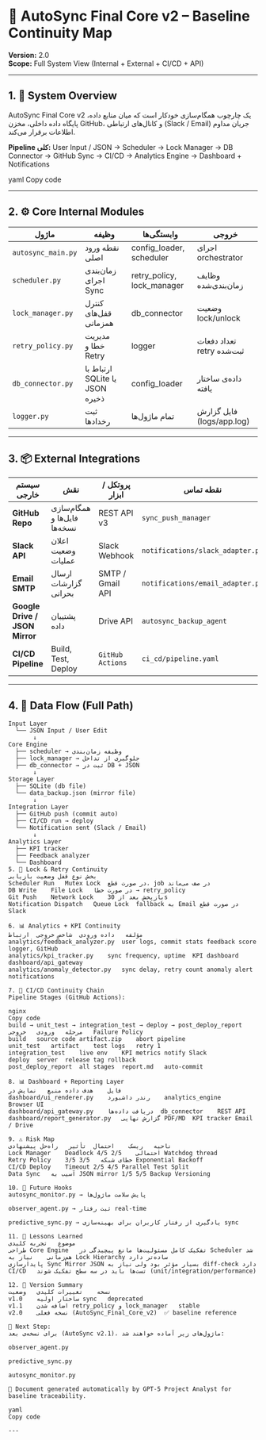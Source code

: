 # 🧭 AutoSync Final Core v2 – Baseline Continuity Map  
**Version:** 2.0  
**Scope:** Full System View (Internal + External + CI/CD + API)

---

## 1. 🧩 System Overview

AutoSync Final Core v2 یک چارچوب همگام‌سازی خودکار است که میان منابع داده، پایگاه داده داخلی، مخزن GitHub، و کانال‌های ارتباطی (Slack / Email) جریان مداوم اطلاعات برقرار می‌کند.  

**Pipeline کلی:**
User Input / JSON → Scheduler → Lock Manager → DB Connector
→ GitHub Sync → CI/CD → Analytics Engine → Dashboard + Notifications

yaml
Copy code

---

## 2. ⚙️ Core Internal Modules

| ماژول | وظیفه | وابستگی‌ها | خروجی |
|--------|--------|--------------|---------|
| `autosync_main.py` | نقطه ورود اصلی | config_loader, scheduler | اجرای orchestrator |
| `scheduler.py` | زمان‌بندی اجرای Sync | retry_policy, lock_manager | وظایف زمان‌بندی‌شده |
| `lock_manager.py` | کنترل قفل‌های همزمانی | db_connector | وضعیت lock/unlock |
| `retry_policy.py` | مدیریت خطا و Retry | logger | تعداد دفعات retry ثبت‌شده |
| `db_connector.py` | ارتباط با SQLite یا JSON ذخیره | config_loader | داده‌ی ساختار یافته |
| `logger.py` | ثبت رخدادها | تمام ماژول‌ها | فایل گزارش (logs/app.log) |

---

## 3. 📦 External Integrations

| سیستم خارجی | نقش | پروتکل / ابزار | نقطه تماس |
|--------------|------|------------------|-------------|
| **GitHub Repo** | همگام‌سازی فایل‌ها و نسخه‌ها | REST API v3 | `sync_push_manager` |
| **Slack API** | اعلان وضعیت عملیات | Slack Webhook | `notifications/slack_adapter.py` |
| **Email SMTP** | ارسال گزارشات بحرانی | SMTP / Gmail API | `notifications/email_adapter.py` |
| **Google Drive / JSON Mirror** | پشتیبان داده | Drive API | `autosync_backup_agent` |
| **CI/CD Pipeline** | Build, Test, Deploy | `GitHub Actions` | `ci_cd/pipeline.yaml` |

---

## 4. 🔁 Data Flow (Full Path)

```plaintext
Input Layer
  └── JSON Input / User Edit
       ↓
Core Engine
  ├── scheduler → وظیفه زمان‌بندی
  ├── lock_manager → جلوگیری از تداخل
  ├── db_connector → ثبت در DB + JSON
       ↓
Storage Layer
  ├── SQLite (db file)
  └── data_backup.json (mirror file)
       ↓
Integration Layer
  ├── GitHub push (commit auto)
  ├── CI/CD run → deploy
  └── Notification sent (Slack / Email)
       ↓
Analytics Layer
  ├── KPI tracker
  ├── Feedback analyzer
  └── Dashboard
5. 🔐 Lock & Retry Continuity
بخش	نوع قفل	وضعیت بازیابی
Scheduler Run	Mutex Lock	در صورت قطع، job در صف می‌ماند
DB Write	File Lock	در صورت خطا → retry_policy
Git Push	Network Lock	بازپخش بعد از 30s
Notification Dispatch	Queue Lock	fallback به Email در صورت قطع Slack

6. 📊 Analytics + KPI Continuity
مؤلفه	داده ورودی	شاخص خروجی	ارتباط
analytics/feedback_analyzer.py	user logs, commit stats	feedback score	logger, GitHub
analytics/kpi_tracker.py	sync frequency, uptime	KPI dashboard	dashboard/api_gateway
analytics/anomaly_detector.py	sync delay, retry count	anomaly alert	notifications

7. 🧱 CI/CD Continuity Chain
Pipeline Stages (GitHub Actions):

nginx
Copy code
build → unit_test → integration_test → deploy → post_deploy_report
مرحله	ورودی	خروجی	Failure Policy
build	source code	artifact.zip	abort pipeline
unit_test	artifact	test logs	retry 1
integration_test	live env	KPI metrics	notify Slack
deploy	server	release tag	rollback
post_deploy_report	all stages	report.md	auto-commit

8. 📊 Dashboard + Reporting Layer
فایل	هدف	داده منبع	نمایش در
dashboard/ui_renderer.py	رندر داشبورد	analytics_engine	Browser UI
dashboard/api_gateway.py	دریافت داده‌ها	db_connector	REST API
dashboard/report_generator.py	گزارش نهایی PDF/MD	KPI tracker	Email / Drive

9. ⚠️ Risk Map
ناحیه	ریسک	احتمال	تأثیر	راه‌حل پیشنهادی
Lock Manager	Deadlock احتمالی	2/5	4/5	Watchdog thread
Retry Policy	خطای شبکه	3/5	3/5	Exponential Backoff
CI/CD Deploy	Timeout	2/5	4/5	Parallel Test Split
Data Sync	آسیب به JSON mirror	1/5	5/5	Backup Versioning

10. 🔄 Future Hooks
autosync_monitor.py → پایش سلامت ماژول‌ها

observer_agent.py → ثبت رفتار real-time

predictive_sync.py → یادگیری از رفتار کاربران برای بهینه‌سازی sync

11. 📘 Lessons Learned
موضوع	تجربه کلیدی
طراحی Core Engine	تفکیک کامل مسئولیت‌ها مانع پیچیدگی در Scheduler شد
هم‌زمانی	نیاز به Lock Hierarchy ساده‌تر دارد
پایدارسازی Sync	Mirror JSON بسیار مؤثر بود ولی نیاز به diff-check دارد
CI/CD	تست‌ها باید در سه سطح تفکیک شوند (unit/integration/performance)

12. 🧩 Version Summary
نسخه	تغییرات کلیدی	وضعیت
v1.0	ساختار اولیه sync	deprecated
v1.1	اضافه شدن retry_policy و lock_manager	stable
v2.0	نسخه فعلی (AutoSync_Final_Core_v2)	✅ baseline reference

📌 Next Step:
برای نسخه‌ی بعد (AutoSync v2.1)، ماژول‌های زیر آماده خواهند شد:

observer_agent.py

predictive_sync.py

autosync_monitor.py

📄 Document generated automatically by GPT-5 Project Analyst for baseline traceability.

yaml
Copy code

---